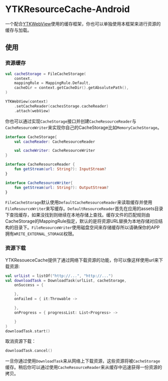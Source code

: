 # YTKResourceCache-Android

一个配合[YTKWebView](https://github.com/yuantiku/YTKWebView-Android)使用的缓存框架，你也可以单独使用本框架来进行资源的缓存与加载。

## 使用

### 资源缓存

```kotlin
val cacheStorage = FileCacheStorage(
    context,
    mappingRule = MappingRule.Default,
    cacheDir = context.getCacheDir().getAbsolutePath(),
)

YTKWebView(context)
    .setCacheReader(cachesStorage.cacheReader)
    .attach(webView)
```

你也可以通过实现`CacheStorage`接口并创建`CacheResourceReader`与`CacheResourceWriter`来实现你自己的CacheStorage比如`MemoryCacheStorage`。

```kotlin
interface CacheStorage{
    val cacheReader: CacheResourceReader

    val cacheWriter: CacheResourceWriter
}

interface CacheResourceReader {
    fun getStream(url: String?): InputStream?
}

interface CacheResourceWriter{
    fun getStream(url: String?): OutputStream?
}
```

`FileCacheStorage`默认使用`DefaultCacheResourceReader`来读取缓存并使用`FileResourceWriter`来写缓存。`DefaultResourceReader`首先在应用的assets目录下查找缓存，如果没找到则继续在本地存储上查找。缓存文件的匹配规则由CacheStorage的MappingRule指定，默认的是将资源URL替换为本地存储对应结构的目录下。`FileResourceWriter`使用磁盘空间来存储缓存所以请确保你的APP拥有`WRITE_EXTERNAL_STORAGE`权限。

### 资源下载

YTKResoueceCache提供了通过网络下载资源的功能，你可以像这样使用url来下载资源:

```kotlin
val urlList = listOf("http://...", "http://...")
val downloadTask = DownloadTask(urlList, cacheStorage,
    onSuccess = {

    },
    onFailed = { it:Throwable -> 

    },
    onProgress = { progressList: List<Progress> ->

    }
)
downloadTask.start()
```

取消资源下载：

```kotlin
downloadTask.cancel()
```

一旦你通过使用`DownloadTask`来从网络上下载资源，这些资源将被`CacheStorage`缓存。稍后你可以通过使用`CacheResourceReader`来从缓存中迅速获得一份资源的拷贝。
